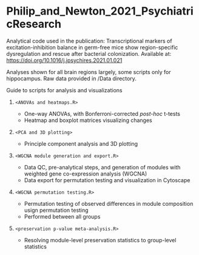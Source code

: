 # Philip_and_Newton_2021_PsychiatricResearch
Analytical code used in the publication: Transcriptional markers of excitation-inhibition balance in germ-free mice show region-specific dysregulation and rescue after bacterial colonization. Available at: https://doi.org/10.1016/j.jpsychires.2021.01.021

Analyses shown for all brain regions largely, some scripts only for hippocampus.
Raw data provided in /Data directory.

Guide to scripts for analysis and visualizations
1. `<ANOVAs and heatmaps.R>`
   * One-way ANOVAs, with Bonferroni-corrected *post-hoc* t-tests
   * Heatmap and boxplot matrices visualizing changes

2. `<PCA and 3D plotting>`
   * Principle component analysis and 3D plotting
 
3. `<WGCNA module generation and export.R>`
   * Data QC, pre-analytical steps, and generation of modules with weighted gene co-expression analysis (WGCNA)
   * Data export for permutation testing and visualization in Cytoscape

4. `<WGCNA permutation testing.R>`
   * Permutation testing of observed differences in module composition usign permutation testing
   * Performed between all groups
 
5. `<preservation p-value meta-analysis.R>`
   * Resolving module-level preservation statistics to group-level statistics

